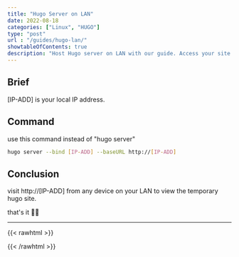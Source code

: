 ```yaml
---
title: "Hugo Server on LAN"
date: 2022-08-18
categories: ["Linux", "HUGO"]
type: "post"
url : "/guides/hugo-lan/"
showtableOfContents: true
description: "Host Hugo server on LAN with our guide. Access your site locally and improve testing and development capabilities with easy-to-follow steps"
---
```


## Brief

[IP-ADD] is your local IP address.

## Command

use this command instead of "hugo server" 

```bash
hugo server --bind [IP-ADD] --baseURL http://[IP-ADD]
```

## Conclusion

visit http://[IP-ADD] from any device on your LAN to view the temporary hugo site.

that's it ✌🏽

-------------------------------------------------------------
{{< rawhtml >}} 
 
{{< /rawhtml >}}